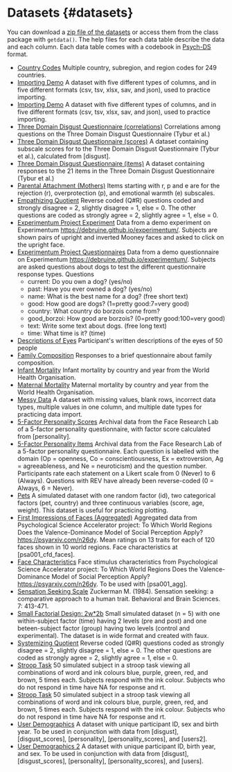 # Datasets {#datasets}

You can download a [zip file of the datasets](data/data.zip) or access them from the class package with `getdata()`. The help files for each data table describe the data and each column. Each data table comes with a codebook in [Psych-DS](https://psych-ds.github.io/) format.

* [Country Codes](data/country_codes.csv) Multiple country, subregion, and region codes for 249 countries.
* [Importing Demo](data/demo.csv) A dataset with five different types of columns, and in five different formats (csv, tsv, xlsx, sav, and json), used to practice importing.
* [Importing Demo](data/demo.xlsx) A dataset with five different types of columns, and in five different formats (csv, tsv, xlsx, sav, and json), used to practice importing.
* [Three Domain Disgust Questionnaire (correlations)](data/disgust_cors.csv) Correlations among questions on the Three Domain Disgust Questionnaire (Tybur et al.)
* [Three Domain Disgust Questionnaire (scores)](data/disgust_scores.csv) A dataset containing subscale scores for to the Three Domain Disgust Questionnaire (Tybur et al.), calculated from [disgust].
* [Three Domain Disgust Questionnaire (items)](data/disgust.csv) A dataset containing responses to the 21 items in the Three Domain Disgust Questionnaire (Tybur et al.)
* [Parental Attachment (Mothers)](data/EMBU_mother.csv) Items starting with r, p and e are for the rejection (r), overprotection (p), and emotional warmth (e) subscales.
* [Empathizing Quotient](data/eq_data.csv) Reverse coded (Q#R) questions coded and strongly disagree = 2, slightly disagree = 1, else = 0. The other questions are coded as strongly agree = 2, slightly agree = 1, else = 0.
* [Experimentum Project Experiment](data/experimentum_exps.csv) Data from a demo experiment on Experimentum <https://debruine.github.io/experimentum/>. Subjects are shown pairs of upright and inverted Mooney faces and asked to click on the upright face.
* [Experimentum Project Questionnaires](data/experimentum_quests.csv) Data from a demo questionnaire on Experimentum <https://debruine.github.io/experimentum/>. Subjects are asked questions about dogs to test the different questionnaire response types.  Questions
   * current: 	Do you own a dog? (yes/no)
   * past: Have you ever owned a dog? (yes/no)
   * name: What is the best name for a dog? (free short text)
   * good: How good are dogs? (1=pretty good:7=very good)
   * country: What country do borzois come from?
   * good_borzoi: How good are borzois? (0=pretty good:100=very good)
   * text: Write some text about dogs. (free long text)
   * time: What time is it? (time)
* [Descriptions of Eyes](data/eye_descriptions.csv) Participant's written descriptions of the eyes of 50 people
* [Family Composition](data/family_composition.csv) Responses to a brief questionnaire about family composition.
* [Infant Mortality](data/infmort.csv) Infant mortality by country and year from the World Health Organisation.
* [Maternal Mortality](data/matmort.xls) Maternal mortality by country and year from the World Health Organisation.
* [Messy Data](data/mess.csv) A dataset with missing values, blank rows, incorrect data types, multiple values in one column, and multiple date types for practicing data import.
* [5-Factor Personality Scores](data/personality_scores.csv) Archival data from the Face Research Lab of a 5-factor personality questionnaire, with factor score calculated from [personality].
* [5-Factor Personality Items](data/personality.csv) Archival data from the Face Research Lab of a 5-factor personality questionnaire. Each question is labelled with the domain (Op = openness, Co = conscientiousness, Ex = extroversion, Ag = agreeableness, and Ne = neuroticism) and the question number. Participants rate each statement on a Likert scale from 0 (Never) to 6 (Always). Questions with REV have already been reverse-coded (0 = Always, 6 = Never). 
* [Pets](data/pets.csv) A simulated dataset with one random factor (id), two categorical factors (pet, country) and three continuous variables (score, age, weight). This dataset is useful for practicing plotting.
* [First Impressions of Faces (Aggregated)](data/psa001_agg.csv) Aggregated data from Psychological Science Accelerator project: To Which World Regions Does the Valence-Dominance Model of Social Perception Apply? <https://psyarxiv.com/n26dy>. Mean ratings on 13 traits for each of 120 faces shown in 10 world regions. Face characteristics at [psa001_cfd_faces]. 
* [Face Characteristics](data/psa001_cfd_faces.csv) Face stimulus characteristics from Psychological Science Accelerator project: To Which World Regions Does the Valence-Dominance Model of Social Perception Apply? <https://psyarxiv.com/n26dy>. To be used with [psa001_agg]. 
* [Sensation Seeking Scale](data/sensation_seeking.csv) Zuckerman M. (1984). Sensation seeking: a comparative approach to a human trait. Behavioral and Brain Sciences. 7: 413-471.
* [Small Factorial Design: 2w*2b](data/smalldata.csv) Small simulated dataset (n = 5) with one within-subject factor (time) having 2 levels (pre and post) and one beteen-subject factor (group) having two levels (control and experimental). The dataset is in wide format and created with faux.
* [Systemizing Quotient](data/sq_data.csv) Reverse coded (Q#R) questions coded as strongly disagree = 2, slightly disagree = 1, else = 0. The other questions are coded as strongly agree = 2, slightly agree = 1, else = 0.
* [Stroop Task](data/stroop.csv) 50 simulated subject in a stroop task viewing all combinations of word and ink colours blue, purple, green, red, and brown, 5 times each. Subjects respond with the ink colour. Subjects who do not respond in time have NA for response and rt.
* [Stroop Task](data/stroop.xlsx) 50 simulated subject in a stroop task viewing all combinations of word and ink colours blue, purple, green, red, and brown, 5 times each. Subjects respond with the ink colour. Subjects who do not respond in time have NA for response and rt.
* [User Demographics](data/users.csv) A dataset with unique participant ID, sex and birth year. To be used in conjunction with data from [disgust], [disgust_scores], [personality], [personality_scores], and [users2].
* [User Demographics 2](data/users2.csv) A dataset with unique participant ID, birth year, and sex. To be used in conjunction with data from [disgust], [disgust_scores], [personality], [personality_scores], and [users].

